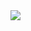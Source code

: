 <div>
<!--   <a href="#"> -->
<!--     <img align="center" src="https://github-readme-stats.vercel.app/api?username=yarhamfp&show_icons=true&theme=github_dark&count_private=true" /> -->
<!--   </a> -->
<!-- </div> -->
<!-- <br/> -->
<div>
  <a href="#">
    <img align="center" src="https://github-readme-stats.vercel.app/api/top-langs/?username=yarhamfp&layout=compact&theme=github_dark" />
  </a>
</div>
